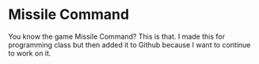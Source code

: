 Missile Command
===============

You know the game Missile Command? This is that. I made this for programming class but then added it to Github because I want to continue to work on it.
